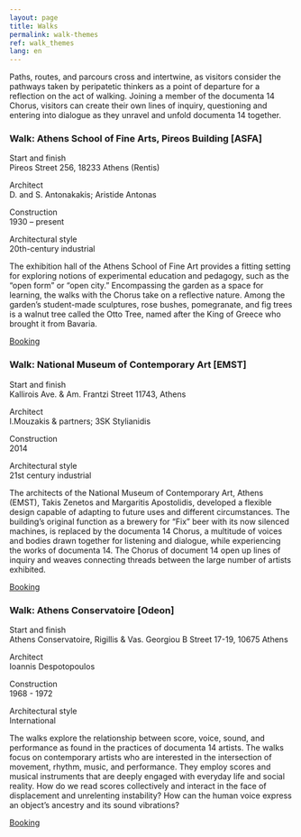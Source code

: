 ```yaml
---
layout: page
title: Walks
permalink: walk-themes
ref: walk_themes
lang: en
---
```


Paths, routes, and parcours cross and intertwine, as visitors consider the pathways taken by peripatetic thinkers as a point of departure for a reflection on the act of walking. Joining a member of the documenta 14 Chorus, visitors can create their own lines of inquiry, questioning and entering into dialogue as they unravel and unfold documenta 14 together.

### Walk: Athens School of Fine Arts, Pireos Building [ASFA]

Start and finish <br>
Pireos Street 256, 18233 Athens (Rentis)

Architect <br>
D. and S. Antonakakis; Aristide Antonas

Construction <br>
1930 – present

Architectural style <br>
20th-century industrial

The exhibition hall of the Athens School of Fine Art provides a fitting setting for exploring notions of experimental education and pedagogy, such as the “open form” or “open city.” Encompassing the garden as a space for learning, the walks with the Chorus take on a reflective nature. Among the garden’s student-made sculptures, rose bushes, pomegranate, and fig trees is a walnut tree called the Otto Tree, named after the King of Greece who brought it from Bavaria.

<a href="walks.html" class="text-underline">Booking</a>

### Walk: National Museum of Contemporary Art [EMST]

Start and finish <br>
Kallirois Ave. & Am. Frantzi Street 11743, Athens

Architect <br>
Ι.Mouzakis & partners; 3SK Stylianidis

Construction <br>
2014

Architectural style <br>
21st century industrial

The architects of the National Museum of Contemporary Art, Athens (EMST), Takis Zenetos and Margaritis Apostolidis, developed a flexible design capable of adapting to future uses and different circumstances. The building’s original function as a brewery for “Fix” beer with its now silenced machines, is replaced by the documenta 14 Chorus, a multitude of voices and bodies drawn together for listening and dialogue, while experiencing the works of documenta 14. The Chorus of document 14 open up lines of inquiry and weaves connecting threads between the large number of artists exhibited.

<a href="walks.html" class="text-underline">Booking</a>

### Walk: Athens Conservatoire [Odeon]

Start and finish <br>
Athens Conservatoire, Rigillis & Vas. Georgiou B Street 17-19, 10675 Athens

Architect <br>
Ioannis Despotopoulos

Construction <br>
1968 - 1972

Architectural style <br>
International

The walks explore the relationship between score, voice, sound, and performance as found in the practices of documenta 14 artists. The walks focus on contemporary artists who are interested in the intersection of movement, rhythm, music, and performance. They employ scores and musical instruments that are deeply engaged with everyday life and social reality. How do we read scores collectively and interact in the face of displacement and unrelenting instability? How can the human voice express an object’s ancestry and its sound vibrations?

<a href="walks.html" class="text-underline">Booking</a>

